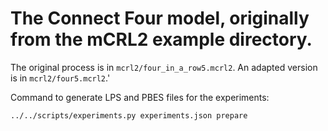 The Connect Four model, originally from the mCRL2 example directory.
===

The original process is in `mcrl2/four_in_a_row5.mcrl2`.
An adapted version is in `mcrl2/four5.mcrl2`.'

Command to generate LPS and PBES files for the experiments:
```
../../scripts/experiments.py experiments.json prepare
```

